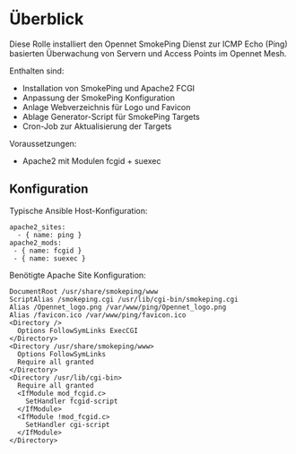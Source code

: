 # Überblick
Diese Rolle installiert den Opennet SmokePing Dienst zur ICMP Echo (Ping) basierten Überwachung von Servern und Access Points im Opennet Mesh.

Enthalten sind:
* Installation von SmokePing und Apache2 FCGI
* Anpassung der SmokePing Konfiguration
* Anlage Webverzeichnis für Logo und Favicon
* Ablage Generator-Script für SmokePing Targets
* Cron-Job zur Aktualisierung der Targets

Voraussetzungen:
* Apache2 mit Modulen fcgid + suexec 

## Konfiguration

Typische Ansible Host-Konfiguration:

```
apache2_sites:
  - { name: ping }
apache2_mods:
 - { name: fcgid }
 - { name: suexec }
```

Benötigte Apache Site Konfiguration:

```
DocumentRoot /usr/share/smokeping/www
ScriptAlias /smokeping.cgi /usr/lib/cgi-bin/smokeping.cgi
Alias /Opennet_logo.png /var/www/ping/Opennet_logo.png
Alias /favicon.ico /var/www/ping/favicon.ico
<Directory />
  Options FollowSymLinks ExecCGI
</Directory>
<Directory /usr/share/smokeping/www>
  Options FollowSymLinks
  Require all granted
</Directory>
<Directory /usr/lib/cgi-bin>
  Require all granted
  <IfModule mod_fcgid.c>
    SetHandler fcgid-script
  </IfModule>
  <IfModule !mod_fcgid.c>
    SetHandler cgi-script
  </IfModule>
</Directory>
```
